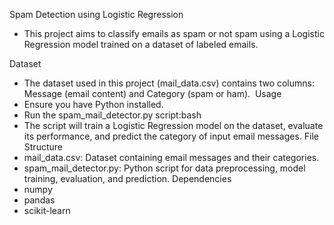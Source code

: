Spam Detection using Logistic Regression
* This project aims to classify emails as spam or not spam using a Logistic Regression model trained on a dataset of labeled emails.

Dataset
* The dataset used in this project (mail_data.csv) contains two columns: Message (email content) and Category (spam or ham). 
Usage
* Ensure you have Python installed.
* Run the spam_mail_detector.py script:bash
* The script will train a Logistic Regression model on the dataset, evaluate its performance, and predict the category of input email messages.
File Structure
* mail_data.csv: Dataset containing email messages and their categories.
* spam_mail_detector.py: Python script for data preprocessing, model training, evaluation, and prediction.
Dependencies
* numpy
* pandas
* scikit-learn
